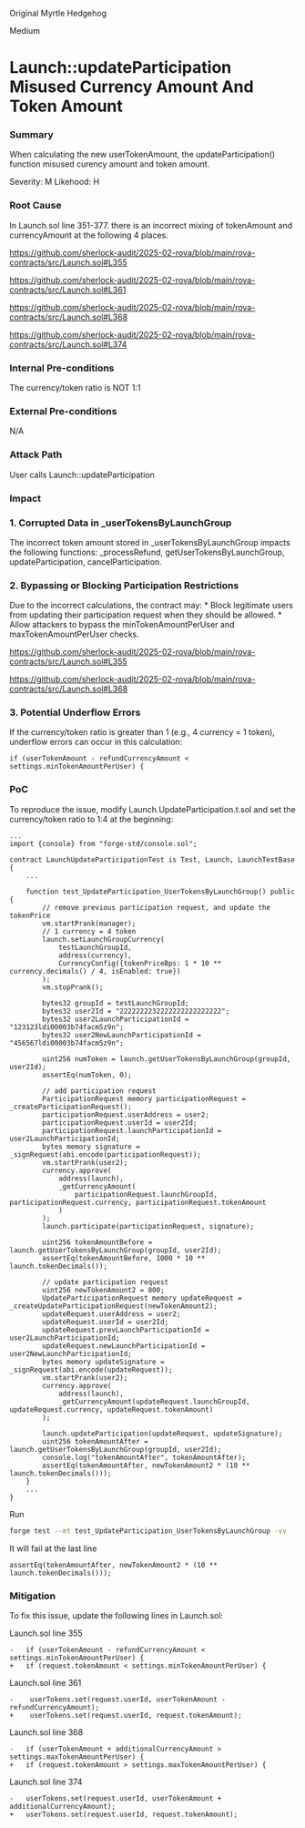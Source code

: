 Original Myrtle Hedgehog

Medium

# Launch::updateParticipation Misused Currency Amount And Token Amount

### Summary

When calculating the new userTokenAmount, the updateParticipation() function misused curency amount and token amount.

Severity: M
Likehood: H

### Root Cause

In Launch.sol line 351-377. there is an incorrect mixing of tokenAmount and currencyAmount at the following 4 places.

https://github.com/sherlock-audit/2025-02-rova/blob/main/rova-contracts/src/Launch.sol#L355

https://github.com/sherlock-audit/2025-02-rova/blob/main/rova-contracts/src/Launch.sol#L361

https://github.com/sherlock-audit/2025-02-rova/blob/main/rova-contracts/src/Launch.sol#L368

https://github.com/sherlock-audit/2025-02-rova/blob/main/rova-contracts/src/Launch.sol#L374



### Internal Pre-conditions

The currency/token ratio is NOT 1:1

### External Pre-conditions

N/A

### Attack Path

User calls Launch::updateParticipation

### Impact


### 1. Corrupted Data in _userTokensByLaunchGroup
The incorrect token amount stored in _userTokensByLaunchGroup impacts the following functions: _processRefund, getUserTokensByLaunchGroup, updateParticipation, cancelParticipation.

### 2. Bypassing or Blocking Participation Restrictions
Due to the incorrect calculations, the contract may:
	* 	Block legitimate users from updating their participation request when they should be allowed.
	* 	Allow attackers to bypass the minTokenAmountPerUser and maxTokenAmountPerUser checks.

https://github.com/sherlock-audit/2025-02-rova/blob/main/rova-contracts/src/Launch.sol#L355

https://github.com/sherlock-audit/2025-02-rova/blob/main/rova-contracts/src/Launch.sol#L368

### 3. Potential Underflow Errors
If the currency/token ratio is greater than 1 (e.g., 4 currency = 1 token), underflow errors can occur in this calculation:
```solidity
if (userTokenAmount - refundCurrencyAmount < settings.minTokenAmountPerUser) {
```


### PoC

To reproduce the issue, modify Launch.UpdateParticipation.t.sol and set the currency/token ratio to 1:4 at the beginning:

```solidity
...
import {console} from "forge-std/console.sol";

contract LaunchUpdateParticipationTest is Test, Launch, LaunchTestBase {
	...
	
    function test_UpdateParticipation_UserTokensByLaunchGroup() public {
        // remove previous participation request, and update the tokenPrice
        vm.startPrank(manager);
        // 1 currency = 4 token
        launch.setLaunchGroupCurrency(
            testLaunchGroupId,
            address(currency),
            CurrencyConfig({tokenPriceBps: 1 * 10 ** currency.decimals() / 4, isEnabled: true})
        );
        vm.stopPrank();

        bytes32 groupId = testLaunchGroupId;
        bytes32 user2Id = "2222222232222222222222222";
        bytes32 user2LaunchParticipationId = "123123ldi00003b74facm5z9n";
        bytes32 user2NewLaunchParticipationId = "456567ldi00003b74facm5z9n";

        uint256 numToken = launch.getUserTokensByLaunchGroup(groupId, user2Id);
        assertEq(numToken, 0);

        // add participation request
        ParticipationRequest memory participationRequest = _createParticipationRequest();
        participationRequest.userAddress = user2;
        participationRequest.userId = user2Id;
        participationRequest.launchParticipationId = user2LaunchParticipationId;
        bytes memory signature = _signRequest(abi.encode(participationRequest));
        vm.startPrank(user2);
        currency.approve(
            address(launch),
            _getCurrencyAmount(
                participationRequest.launchGroupId, participationRequest.currency, participationRequest.tokenAmount
            )
        );
        launch.participate(participationRequest, signature);

        uint256 tokenAmountBefore = launch.getUserTokensByLaunchGroup(groupId, user2Id);
        assertEq(tokenAmountBefore, 1000 * 10 ** launch.tokenDecimals());

        // update participation request
        uint256 newTokenAmount2 = 800;
        UpdateParticipationRequest memory updateRequest = _createUpdateParticipationRequest(newTokenAmount2);
        updateRequest.userAddress = user2;
        updateRequest.userId = user2Id;
        updateRequest.prevLaunchParticipationId = user2LaunchParticipationId;
        updateRequest.newLaunchParticipationId = user2NewLaunchParticipationId;
        bytes memory updateSignature = _signRequest(abi.encode(updateRequest));
        vm.startPrank(user2);
        currency.approve(
            address(launch),
            _getCurrencyAmount(updateRequest.launchGroupId, updateRequest.currency, updateRequest.tokenAmount)
        );

        launch.updateParticipation(updateRequest, updateSignature);
        uint256 tokenAmountAfter = launch.getUserTokensByLaunchGroup(groupId, user2Id);
        console.log("tokenAmountAfter", tokenAmountAfter);
        assertEq(tokenAmountAfter, newTokenAmount2 * (10 ** launch.tokenDecimals()));
    }
	...
}
```

Run
```bash
forge test --mt test_UpdateParticipation_UserTokensByLaunchGroup -vv
```

It will fail at the last line
```solidity
assertEq(tokenAmountAfter, newTokenAmount2 * (10 ** launch.tokenDecimals()));
```



### Mitigation

To fix this issue, update the following lines in Launch.sol:

Launch.sol line 355
```solidity
-	if (userTokenAmount - refundCurrencyAmount < settings.minTokenAmountPerUser) {
+	if (request.tokenAmount < settings.minTokenAmountPerUser) {
```

Launch.sol line 361
```solidity
-    userTokens.set(request.userId, userTokenAmount - refundCurrencyAmount);
+    userTokens.set(request.userId, request.tokenAmount);
```

Launch.sol line 368
```solidity
-	if (userTokenAmount + additionalCurrencyAmount > settings.maxTokenAmountPerUser) {
+	if (request.tokenAmount > settings.maxTokenAmountPerUser) {
```

Launch.sol line 374
```solidity
-	userTokens.set(request.userId, userTokenAmount + additionalCurrencyAmount);
+	userTokens.set(request.userId, request.tokenAmount);
```